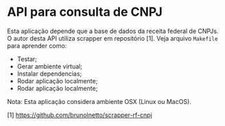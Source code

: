 # API para consulta de CNPJ

Esta aplicação depende que a base de dados da receita federal de CNPJs. O autor desta API utiliza scrapper em repositório [1]. Veja arquivo `Makefile` para aprender como: 

- Testar;
- Gerar ambiente virtual;
- Instalar dependencias;
- Rodar aplicação localmente;
- Rodar aplicação localmente;

Nota: Esta aplicação considera ambiente OSX (Linux ou MacOS).

[1] https://github.com/brunolnetto/scrapper-rf-cnpj
